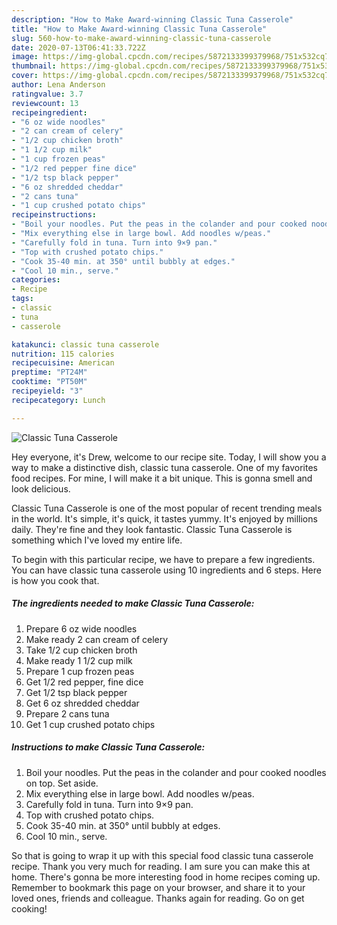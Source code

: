 ```yaml
---
description: "How to Make Award-winning Classic Tuna Casserole"
title: "How to Make Award-winning Classic Tuna Casserole"
slug: 560-how-to-make-award-winning-classic-tuna-casserole
date: 2020-07-13T06:41:33.722Z
image: https://img-global.cpcdn.com/recipes/5872133399379968/751x532cq70/classic-tuna-casserole-recipe-main-photo.jpg
thumbnail: https://img-global.cpcdn.com/recipes/5872133399379968/751x532cq70/classic-tuna-casserole-recipe-main-photo.jpg
cover: https://img-global.cpcdn.com/recipes/5872133399379968/751x532cq70/classic-tuna-casserole-recipe-main-photo.jpg
author: Lena Anderson
ratingvalue: 3.7
reviewcount: 13
recipeingredient:
- "6 oz wide noodles"
- "2 can cream of celery"
- "1/2 cup chicken broth"
- "1 1/2 cup milk"
- "1 cup frozen peas"
- "1/2 red pepper fine dice"
- "1/2 tsp black pepper"
- "6 oz shredded cheddar"
- "2 cans tuna"
- "1 cup crushed potato chips"
recipeinstructions:
- "Boil your noodles. Put the peas in the colander and pour cooked noodles on top. Set aside."
- "Mix everything else in large bowl. Add noodles w/peas."
- "Carefully fold in tuna. Turn into 9×9 pan."
- "Top with crushed potato chips."
- "Cook 35-40 min. at 350° until bubbly at edges."
- "Cool 10 min., serve."
categories:
- Recipe
tags:
- classic
- tuna
- casserole

katakunci: classic tuna casserole 
nutrition: 115 calories
recipecuisine: American
preptime: "PT24M"
cooktime: "PT50M"
recipeyield: "3"
recipecategory: Lunch

---
```



![Classic Tuna Casserole](https://img-global.cpcdn.com/recipes/5872133399379968/751x532cq70/classic-tuna-casserole-recipe-main-photo.jpg)

Hey everyone, it's Drew, welcome to our recipe site. Today, I will show you a way to make a distinctive dish, classic tuna casserole. One of my favorites food recipes. For mine, I will make it a bit unique. This is gonna smell and look delicious.



Classic Tuna Casserole is one of the most popular of recent trending meals in the world. It's simple, it's quick, it tastes yummy. It's enjoyed by millions daily. They're fine and they look fantastic. Classic Tuna Casserole is something which I've loved my entire life.


To begin with this particular recipe, we have to prepare a few ingredients. You can have classic tuna casserole using 10 ingredients and 6 steps. Here is how you cook that.

<!--inarticleads1-->

##### The ingredients needed to make Classic Tuna Casserole:

1. Prepare 6 oz wide noodles
1. Make ready 2 can cream of celery
1. Take 1/2 cup chicken broth
1. Make ready 1 1/2 cup milk
1. Prepare 1 cup frozen peas
1. Get 1/2 red pepper, fine dice
1. Get 1/2 tsp black pepper
1. Get 6 oz shredded cheddar
1. Prepare 2 cans tuna
1. Get 1 cup crushed potato chips




<!--inarticleads2-->

##### Instructions to make Classic Tuna Casserole:

1. Boil your noodles. Put the peas in the colander and pour cooked noodles on top. Set aside.
1. Mix everything else in large bowl. Add noodles w/peas.
1. Carefully fold in tuna. Turn into 9×9 pan.
1. Top with crushed potato chips.
1. Cook 35-40 min. at 350° until bubbly at edges.
1. Cool 10 min., serve.




So that is going to wrap it up with this special food classic tuna casserole recipe. Thank you very much for reading. I am sure you can make this at home. There's gonna be more interesting food in home recipes coming up. Remember to bookmark this page on your browser, and share it to your loved ones, friends and colleague. Thanks again for reading. Go on get cooking!
